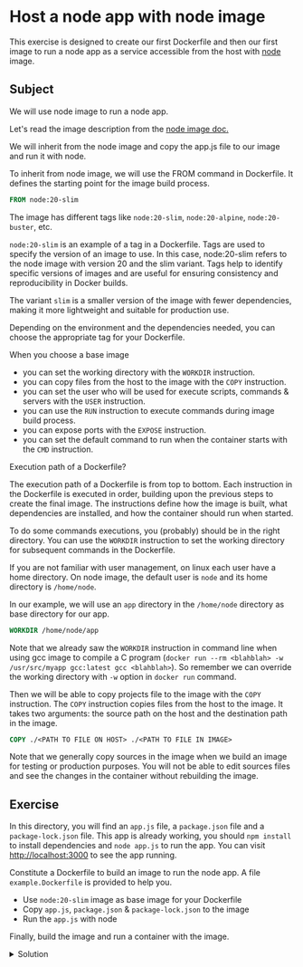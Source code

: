 # Host a node app with node image

This exercise is designed to create our first Dockerfile and then our first image to run a node app as a service accessible from the host with [node](https://hub.docker.com/_/node) image.

## Subject

We will use node image to run a node app.

Let's read the image description from the [node image doc.](https://hub.docker.com/_/node)

We will inherit from the node image and copy the app.js file to our image and run it with node.

To inherit from node image, we will use the FROM command in Dockerfile.
It defines the starting point for the image build process.
    
```Dockerfile
FROM node:20-slim
```

The image has different tags like `node:20-slim`, `node:20-alpine`, `node:20-buster`, etc.

`node:20-slim` is an example of a tag in a Dockerfile. Tags are used to specify the version of an image to use.
In this case, node:20-slim refers to the node image with version 20 and the slim variant.
Tags help to identify specific versions of images and are useful for ensuring consistency and reproducibility in Docker builds.

The variant `slim` is a smaller version of the image with fewer dependencies, making it more lightweight and suitable for production use.

Depending on the environment and the dependencies needed, you can choose the appropriate tag for your Dockerfile.

When you choose a base image
- you can set the working directory with the `WORKDIR` instruction.
- you can copy files from the host to the image with the `COPY` instruction.
- you can set the user who will be used for execute scripts, commands & servers with the `USER` instruction.
- you can use the `RUN` instruction to execute commands during image build process.
- you can expose ports with the `EXPOSE` instruction.
- you can set the default command to run when the container starts with the `CMD` instruction.

Execution path of a Dockerfile?

The execution path of a Dockerfile is from top to bottom.
Each instruction in the Dockerfile is executed in order, building upon the previous steps to create the final image.
The instructions define how the image is built, what dependencies are installed, and how the container should run when started.

To do some commands executions, you (probably) should be in the right directory.
You can use the `WORKDIR` instruction to set the working directory for subsequent commands in the Dockerfile.

If you are not familiar with user management, on linux each user have a home directory.
On node image, the default user is `node` and its home directory is `/home/node`.

In our example, we will use an `app` directory in the `/home/node` directory as base directory for our app.

```Dockerfile
WORKDIR /home/node/app
```

Note that we already saw the `WORKDIR` instruction in command line when using gcc image to compile a C program (`docker run --rm <blahblah> -w /usr/src/myapp gcc:latest gcc <blahblah>`).
So remember we can override the working directory with `-w` option in `docker run` command.

Then we will be able to copy projects file to the image with the `COPY` instruction.
The `COPY` instruction copies files from the host to the image.
It takes two arguments: the source path on the host and the destination path in the image.
```Dockerfile
COPY ./<PATH TO FILE ON HOST> ./<PATH TO FILE IN IMAGE>
```

Note that we generally copy sources in the image when we build an image for testing or production purposes.
You will not be able to edit sources files and see the changes in the container without rebuilding the image.


## Exercise

In this directory, you will find an `app.js` file, a `package.json` file and a `package-lock.json` file.
This app is already working, you should `npm install` to install dependencies and `node app.js` to run the app.
You can visit [http://localhost:3000](http://localhost:3000) to see the app running.

Constitute a Dockerfile to build an image to run the node app. A file `example.Dockerfile` is provided to help you.
- Use `node:20-slim` image as base image for your Dockerfile
- Copy `app.js`, `package.json` & `package-lock.json` to the image
- Run the `app.js` with node

Finally, build the image and run a container with the image.

<details>
  <summary>Solution</summary>

```Dockerfile
FROM node:20-slim

WORKDIR /home/node/app

COPY ./app.js .
COPY package*.json .

RUN npm install --only=production

EXPOSE 3000

CMD ["node", "/home/node/app/app.js"]
```

```shell
docker build . -t my-node-app --no-cache
```

```shell
docker run --rm --init -p 3000:3000 my-node-app
```

Visit [http://localhost:3000](http://localhost:3000) to see the app running.

</details>
